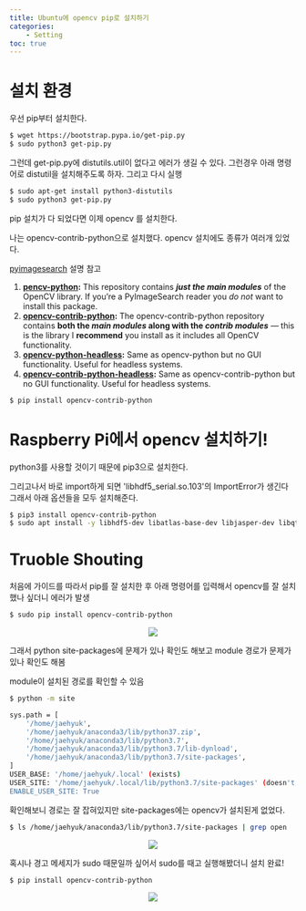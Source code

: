 ```yaml
---
title: Ubuntu에 opencv pip로 설치하기
categories: 
    - Setting
toc: true
---
```


# 설치 환경

우선 pip부터 설치한다.

```bash
$ wget https://bootstrap.pypa.io/get-pip.py
$ sudo python3 get-pip.py
```

그런데 get-pip.py에 distutils.util이 없다고 에러가 생길 수 있다. 그런경우 아래 명령어로 distutil을 설치해주도록 하자. 그리고 다시 실행

```bash
$ sudo apt-get install python3-distutils
$ sudo python3 get-pip.py
```

pip 설치가 다 되었다면 이제 opencv 를 설치한다.

나는 opencv-contrib-python으로 설치했다. opencv 설치에도 종류가 여러개 있었다.

[pyimagesearch](https://www.pyimagesearch.com/2018/09/19/pip-install-opencv/) 설명 참고

1. **[pencv-python](https://pypi.org/project/opencv-python/):** This repository contains ***just the main modules*** of the OpenCV library. If you’re a PyImageSearch reader you *do not* want to install this package.
2. **[opencv-contrib-python](https://pypi.org/project/opencv-contrib-python/):** The opencv-contrib-python repository contains **both the *main modules* along with the *contrib modules*** — this is the library I **recommend** you install as it includes all OpenCV functionality.
3. **[opencv-python-headless](https://pypi.org/project/opencv-python-headless/):** Same as opencv-python but no GUI functionality. Useful for headless systems.
4. **[opencv-contrib-python-headless](https://pypi.org/project/opencv-contrib-python-headless/):** Same as opencv-contrib-python but no GUI functionality. Useful for headless systems.

```bash
$ pip install opencv-contrib-python 
```

# Raspberry Pi에서 opencv 설치하기!

python3를 사용할 것이기 때문에 pip3으로 설치한다. 

그리고나서 바로 import하게 되면 'libhdf5_serial.so.103'의 ImportError가 생긴다 그래서 아래 옵션들을 모두 설치해준다.

```bash
$ pip3 install opencv-contrib-python
$ sudo apt install -y libhdf5-dev libatlas-base-dev libjasper-dev libqtgui4 libqt4-test
```
# Truoble Shouting

처음에 가이드를 따라서 pip를 잘 설치한 후 아래 명령어를 입력해서 opencv를 잘 설치했나 싶더니 에러가 발생

```bash
$ sudo pip install opencv-contrib-python
```

<p align='center'>
    <img src='https://drive.google.com/uc?id=1xxI8ARZPx6V4IN3Yki_iURQFkL1W8Imn'>
</p>

그래서 python site-packages에 문제가 있나 확인도 해보고 module 경로가 문제가 있나 확인도 해봄

module이 설치된 경로를 확인할 수 있음

```bash
$ python -m site

sys.path = [
    '/home/jaehyuk',
    '/home/jaehyuk/anaconda3/lib/python37.zip',
    '/home/jaehyuk/anaconda3/lib/python3.7',
    '/home/jaehyuk/anaconda3/lib/python3.7/lib-dynload',
    '/home/jaehyuk/anaconda3/lib/python3.7/site-packages',
]
USER_BASE: '/home/jaehyuk/.local' (exists)
USER_SITE: '/home/jaehyuk/.local/lib/python3.7/site-packages' (doesn't exist)
ENABLE_USER_SITE: True
```

확인해보니 경로는 잘 잡혀있지만 site-packages에는 opencv가 설치된게 없었다.

```bash
$ ls /home/jaehyuk/anaconda3/lib/python3.7/site-packages | grep open
```

<p align='center'>
    <img src='https://drive.google.com/uc?id=1rlV4ae7CpwfgK_Ai0AuvPHio6UNp30cF'>
</p>

혹시나 경고 메세지가 sudo 때문일까 싶어서 sudo를 때고 실행해봤더니 설치 완료!

```bash
$ pip install opencv-contrib-python
```

<p align='center'>
    <img src='https://drive.google.com/uc?id=1kN2HTwB0s89kDjO9lpOF8TQvvPr_8owJ'>
</p>
